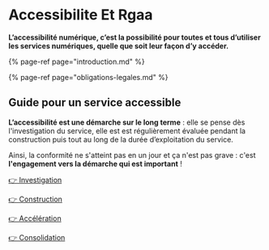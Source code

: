 # Accessibilite Et Rgaa

**L’accessibilité numérique, c’est la possibilité pour toutes et tous d’utiliser les services numériques, quelle que soit leur façon d’y accéder.**

{% page-ref page="introduction.md" %}

{% page-ref page="obligations-legales.md" %}

## Guide pour un service accessible <a id="guide-pour-un-service-accessible"></a>

**L’accessibilité est une démarche sur le long terme** : elle se pense dès l'investigation du service, elle est est régulièrement évaluée pendant la construction puis tout au long de la durée d’exploitation du service.

Ainsi, la conformité ne s'atteint pas en un jour et ça n'est pas grave : c'est **l'engagement vers la démarche qui est important** !

[👉 Investigation​](kit-accessibilite/investigation.md)

[👉 Construction​](kit-accessibilite/construction.md)

[👉 Accélération​](kit-accessibilite/acceleration.md)

[👉 Consolidation​](kit-accessibilite/consolidation.md)

